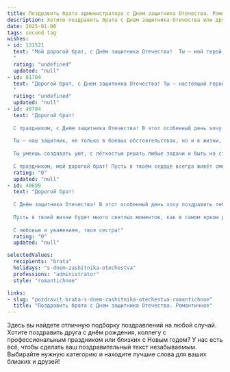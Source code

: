 ```yaml
---
title: Поздравить брата администратора с Днем защитника Отечества. Романтичное
description: Хотите поздравить брата с Днем защитника Отечества или другим праздником? Наш ИИ создаст незабываемое поздравление, а вы обязательно выделитесь среди других.  
date: 2025-01-06
tags: second tag
wishes:
- id: 131521
  text: "Мой дорогой брат, с Днём защитника Отечества!  Ты – мой герой, мой защитник, моя опора, даже если твоя профессия администратора кажется далекой от ратных дел.  Но ты защищаешь свой мир, свою семью, свою жизнь каждый день, с такой же силой и нежностью, с какой я люблю тебя.  Пусть в твоей жизни всегда будет мир, спокойствие и любовь, а все твои мечты сбудутся.  Целую тебя крепко-крепко!
  "
  rating: "undefined"
  updated: "null"
- id: 81784
  text: "Дорогой брат, с Днем защитника Отечества! Ты – настоящий герой, хранитель нашего семейного очага, мой защитник и поддержка. Твоя профессия – администрирование – не только необходима, но и позволяет тебе проявлять организаторские способности, которые я всегда восхищаюсь! Пусть твоя жизнь будет полна любви, тепла и счастья, а я всегда буду рядом, чтобы поддержать тебя, как ты поддерживаешь меня. С праздником!
  "
  rating: "undefined"
  updated: "null"
- id: 40704
  text: "Дорогой брат!
  
  С праздником, с Днём защитника Отечества! В этот особенный день хочу пожелать тебе не только крепости духа и величия в делах, но и чтобы в твоём сердце всегда горела искра романтики.
  
  Ты — наш защитник, не только в боевых обстоятельствах, но и в жизни, и за твоими плечами всегда чувствуется надёжная опора. Пусть каждый новый день дарит тебе вдохновение, а твоё администраторское мастерство приводит к светлым достижениям и ярким победам.
  
  Ты умеешь создавать уют, с лёгкостью решать любые задачи и быть на страже порядка. Желаю, чтоб твоя жизнь была такой же гармоничной, как ты сам, а радость и любовь всегда сопутствовали тебе.
  
  С праздником, мой дорогой брат! Пусть в твоём сердце всегда живёт смелость и надежда, а любимые всегда будут рядом, поддерживая и вдохновляя."
  rating: "0"
  updated: "null"
- id: 40699
  text: "Дорогой брат!
  
  С Днём защитника Отечества! В этот особенный день хочу поздравить тебя с твоей мужественностью и стойкостью. Ты, как истинный администратор, всегда находишь выход из любой ситуации, и я горжусь тем, что у меня есть такой брат.
  
  Пусть в твоей жизни будет много светлых моментов, как в самом ярком романтическом сюжете, а каждый новый день приносит только радость и вдохновение. Желаю тебе быть всегда на высоте, не только на профессиональном пути, но и в личной жизни.
  
  С любовью и уважением, твоя сестра!"
  rating: "0"
  updated: "null"

selectedValues:
  recipients: "brata"
  holidays: "s-dnem-zashitnika-otechestva"
  professions: "administrator"
  style: "romantichnoe"

links:
- slug: "pozdravit-brata-s-dnem-zashitnika-otechestva-romantichnoe"
  title: "Поздравить брата с Днем защитника Отечества. Романтичное"
---
```


Здесь вы найдете отличную подборку поздравлений на любой случай. 
Хотите поздравить друга с днём рождения, коллегу с профессиональным праздником или близких с Новым годом? У нас есть всё, чтобы сделать ваш поздравительный текст незабываемым. Выбирайте нужную категорию и находите лучшие слова для ваших близких и друзей!
